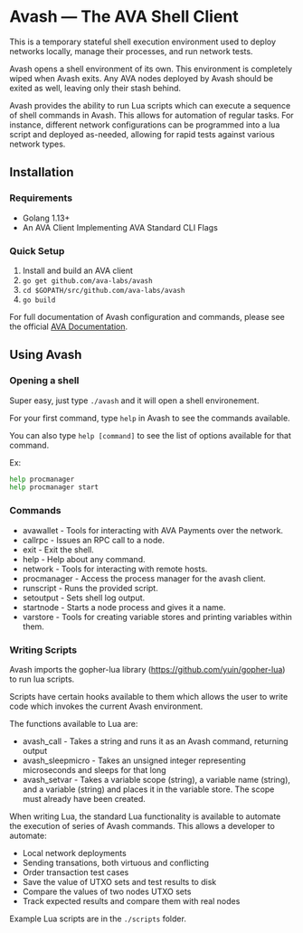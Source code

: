 # Avash &mdash; The AVA Shell Client

This is a temporary stateful shell execution environment used to deploy networks locally, manage their processes, and run network tests.

Avash opens a shell environment of its own. This environment is completely wiped when Avash exits. Any AVA nodes deployed by Avash should be exited as well, leaving only their stash behind.

Avash provides the ability to run Lua scripts which can execute a sequence of shell commands in Avash. This allows for automation of regular tasks. For instance, different network configurations can be programmed into a lua script and deployed as-needed, allowing for rapid tests against various network types.

## Installation

### Requirements

 * Golang 1.13+
 * An AVA Client Implementing AVA Standard CLI Flags

### Quick Setup

 1. Install and build an AVA client
 2. `go get github.com/ava-labs/avash`
 3. `cd $GOPATH/src/github.com/ava-labs/avash`
 4. `go build`

For full documentation of Avash configuration and commands, please see the official [AVA Documentation](https://docs.ava.network/v1.0/en/tools/avash/).

## Using Avash

### Opening a shell

Super easy, just type `./avash` and it will open a shell environement.

For your first command, type `help` in Avash to see the commands available. 

You can also type `help [command]` to see the list of options available for that command.

Ex:

```sh
help procmanager
help procmanager start
```

### Commands

 * avawallet - Tools for interacting with AVA Payments over the network.
 * callrpc - Issues an RPC call to a node.
 * exit - Exit the shell.
 * help - Help about any command.
 * network - Tools for interacting with remote hosts.
 * procmanager - Access the process manager for the avash client.
 * runscript - Runs the provided script.
 * setoutput - Sets shell log output.
 * startnode - Starts a node process and gives it a name.
 * varstore - Tools for creating variable stores and printing variables within them.

### Writing Scripts

Avash imports the gopher-lua library (https://github.com/yuin/gopher-lua) to run lua scripts.

Scripts have certain hooks available to them which allows the user to write code which invokes the current Avash environment.

The functions available to Lua are:

 * avash_call - Takes a string and runs it as an Avash command, returning output
 * avash_sleepmicro - Takes an unsigned integer representing microseconds and sleeps for that long
 * avash_setvar - Takes a variable scope (string), a variable name (string), and a variable (string) and places it in the variable store. The scope must already have been created.

 When writing Lua, the standard Lua functionality is available to automate the execution of series of Avash commands. This allows a developer to automate:

 * Local network deployments 
 * Sending transations, both virtuous and conflicting
 * Order transaction test cases
 * Save the value of UTXO sets and test results to disk
 * Compare the values of two nodes UTXO sets
 * Track expected results and compare them with real nodes
 
 Example Lua scripts are in the `./scripts` folder. 


